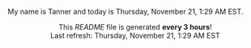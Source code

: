 My name is Tanner and today is Thursday, November 21, 1:29 AM EST.

<p align="center">This <i>README</i> file is generated <b>every 3 hours</b>!</br>Last refresh: Thursday, November 21, 1:29 AM EST<br /></p>
